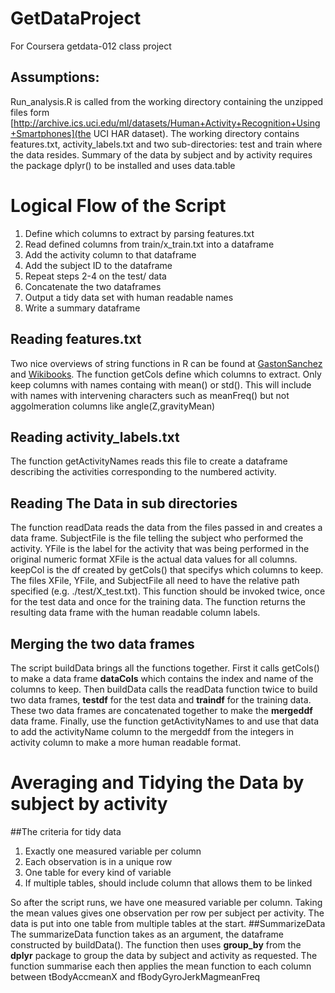 # GetDataProject
For Coursera getdata-012 class project

## Assumptions: 
Run_analysis.R is called from the working directory containing 
the unzipped files form [http://archive.ics.uci.edu/ml/datasets/Human+Activity+Recognition+Using+Smartphones](the UCI HAR dataset). The working directory contains
features.txt, activity_labels.txt and two sub-directories: test and train 
where the data resides. Summary of the data by subject and by activity requires the package dplyr() to be installed and uses data.table

# Logical Flow of the Script
1. Define which columns to extract by parsing features.txt
2. Read defined columns from train/x_train.txt into a dataframe
3. Add the activity column to that dataframe
4. Add the subject ID to the dataframe
5. Repeat steps 2-4 on the test/ data
6. Concatenate the two dataframes
7. Output a tidy data set with human readable names
8. Write a summary dataframe

## Reading features.txt
Two nice overviews of string functions in R can be found at [GastonSanchez](http://gastonsanchez.com/Handling_and_Processing_Strings_in_R.pdf) and [Wikibooks](http://en.wikibooks.org/wiki/R_Programming/Text_Processing).  The function getCols define which columns to extract. Only keep columns with names containg with mean() or std(). This will include  with names with intervening characters such as meanFreq() but not aggolmeration columns like angle(Z,gravityMean)

## Reading activity_labels.txt
The function getActivityNames reads this file to create a dataframe describing the activities corresponding to the numbered activity.

## Reading The Data in sub directories
The function readData reads the data from the files passed in and creates a data frame. SubjectFile  is the file telling the subject who performed the activity. YFile is the label for the activity that was being performed in the original numeric format XFile is the actual data values for all columns. keepCol is the df created by getCols() that specifys which columns to keep. The files XFile, YFile, and SubjectFile all need to have the relative path specified (e.g. ./test/X_test.txt).  This function should be invoked twice, once for the test data and once for the training data. The function returns the resulting data frame with the human readable column labels.
## Merging the two data frames
The script buildData brings all the functions together. First it calls getCols() to make a data frame **dataCols** which contains the index and name of the columns to keep. Then buildData calls the readData function twice to build two data frames, **testdf** for the test data and **traindf** for the training data. These two data frames are concatenated together to make the **mergeddf** data frame. Finally, use the function getActivityNames to and use that data to add the activityName column to the mergeddf from the integers in activity column to make a more human readable format.
# Averaging and Tidying the Data by subject by activity
##The criteria for tidy data
1. Exactly one measured variable per column
2. Each observation is in a unique row
3. One table for every kind of variable
4. If multiple tables, should include column that allows them to be linked

So after the script runs, we have one measured variable per column. Taking the mean values gives one observation per row per subject per activity. The data is put into one table from multiple tables at the start.
##SummarizeData
The summarizeData function takes as an argument, the dataframe constructed by buildData(). The function then uses **group_by** from the **dplyr** package to group the data by subject and activity as requested. The function summarise each then applies the mean function to each column between tBodyAccmeanX and fBodyGyroJerkMagmeanFreq
